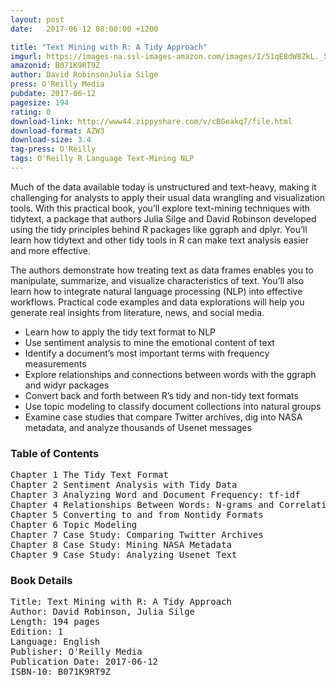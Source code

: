 ```yaml
---
layout: post
date:   2017-06-12 08:00:00 +1200

title: "Text Mining with R: A Tidy Approach"
imgurl: https://images-na.ssl-images-amazon.com/images/I/51qE8dW8ZkL._SL200_.jpg
amazonid: B071K9RT9Z
author: David RobinsonJulia Silge
press: O'Reilly Media
pubdate: 2017-06-12
pagesize: 194
rating: 0
download-link: http://www44.zippyshare.com/v/cBGeakq7/file.html
download-format: AZW3
download-size: 3.4
tag-press: O'Reilly
tags: O'Reilly R Language Text-Mining NLP 
---
```


Much of the data available today is unstructured and text-heavy, making it challenging for analysts to apply their usual data wrangling and visualization tools. With this practical book, you’ll explore text-mining techniques with tidytext, a package that authors Julia Silge and David Robinson developed using the tidy principles behind R packages like ggraph and dplyr. You’ll learn how tidytext and other tidy tools in R can make text analysis easier and more effective.

The authors demonstrate how treating text as data frames enables you to manipulate, summarize, and visualize characteristics of text. You’ll also learn how to integrate natural language processing (NLP) into effective workflows. Practical code examples and data explorations will help you generate real insights from literature, news, and social media.

- Learn how to apply the tidy text format to NLP
- Use sentiment analysis to mine the emotional content of text
- Identify a document’s most important terms with frequency measurements
- Explore relationships and connections between words with the ggraph and widyr packages
- Convert back and forth between R’s tidy and non-tidy text formats
- Use topic modeling to classify document collections into natural groups
- Examine case studies that compare Twitter archives, dig into NASA metadata, and analyze thousands of Usenet messages



### Table of Contents
<pre>
Chapter 1 The Tidy Text Format
Chapter 2 Sentiment Analysis with Tidy Data
Chapter 3 Analyzing Word and Document Frequency: tf-idf
Chapter 4 Relationships Between Words: N-grams and Correlations
Chapter 5 Converting to and from Nontidy Formats
Chapter 6 Topic Modeling
Chapter 7 Case Study: Comparing Twitter Archives
Chapter 8 Case Study: Mining NASA Metadata
Chapter 9 Case Study: Analyzing Usenet Text
</pre>

### Book Details
<pre>
Title: Text Mining with R: A Tidy Approach
Author: David Robinson, Julia Silge
Length: 194 pages
Edition: 1
Language: English
Publisher: O'Reilly Media
Publication Date: 2017-06-12
ISBN-10: B071K9RT9Z
</pre>
